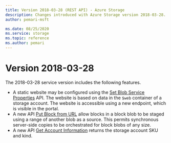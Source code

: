 ```yaml
---
title: Version 2018-03-28 (REST API) - Azure Storage
description: Changes introduced with Azure Storage version 2018-03-28.
author: pemari-msft

ms.date: 08/25/2020
ms.service: storage
ms.topic: reference
ms.author: pemari
---
```


# Version 2018-03-28

The 2018-03-28 service version includes the following features.

- A static website may be configured using the [Set Blob Service Properties](Set-Blob-Service-Properties.md) API. The website is based on data in the `$web` container of a storage account. The website is accessible using a new endpoint, which is visible in the portal.
- A new API [Put Block from URL](put-block-from-url.md) allow blocks in a block blob to be staged using a range of another blob as a source. This permits synchronous server-side copies to be orchestrated for block blobs of any size.
- A new API [Get Account Information](get-account-information.md) returns the storage account SKU and kind.
